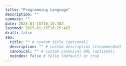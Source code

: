 ```yaml
---
title: "Programming Language"
description: ""
summary: ""
date: 2025-01-15T16:15:48Z
lastmod: 2025-01-15T16:15:48Z
draft: false
seo:
  title: "" # custom title (optional)
  description: "" # custom description (recommended)
  canonical: "" # custom canonical URL (optional)
  noindex: false # false (default) or true
---
```

